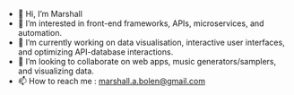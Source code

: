 - 👋 Hi, I’m Marshall
- 👀 I’m interested in front-end frameworks, APIs, microservices, and automation.
- 🌱 I’m currently working on data visualisation, interactive user interfaces, and optimizing API-database interactions.
- 💞️ I’m looking to collaborate on web apps, music generators/samplers, and visualizing data.
- 📫 How to reach me : marshall.a.bolen@gmail.com

<!---
mabolen/mabolen is a ✨ special ✨ repository because its `README.md` (this file) appears on your GitHub profile.
You can click the Preview link to take a look at your changes.
--->
